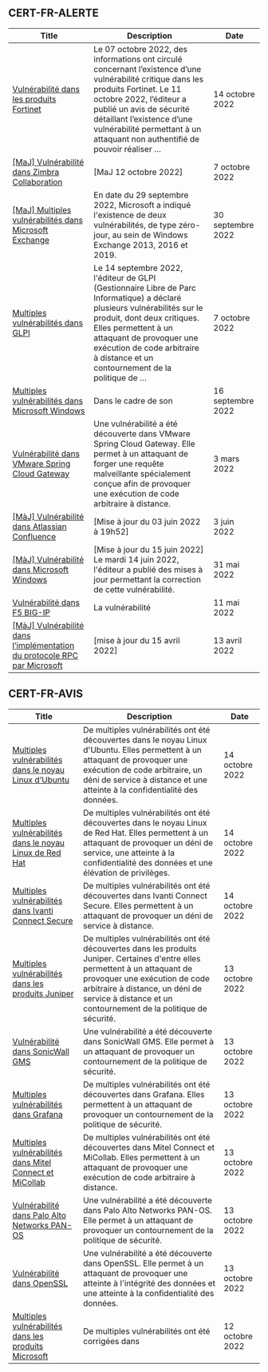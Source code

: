 
## CERT-FR-ALERTE
|Title|Description|Date|
|---|---|---|
| [Vulnérabilité dans les produits Fortinet](https://www.cert.ssi.gouv.fr/alerte/CERTFR-2022-ALE-011/) | Le 07 octobre 2022, des informations ont circulé concernant l’existence d’une vulnérabilité critique dans les produits Fortinet. Le 11 octobre 2022, l’éditeur a publié un avis de sécurité détaillant l’existence d’une vulnérabilité permettant à un attaquant non authentifié de pouvoir réaliser … | 14 octobre 2022 |
| [[MaJ] Vulnérabilité dans Zimbra Collaboration](https://www.cert.ssi.gouv.fr/alerte/CERTFR-2022-ALE-009/) | [MaJ 12 octobre 2022]  | 7 octobre 2022 |
| [[MaJ] Multiples vulnérabilités dans Microsoft Exchange](https://www.cert.ssi.gouv.fr/alerte/CERTFR-2022-ALE-008/) | En date du 29 septembre 2022, Microsoft a indiqué l'existence de deux vulnérabilités, de type zéro-jour, au sein de Windows Exchange 2013, 2016 et 2019. | 30 septembre 2022 |
| [Multiples vulnérabilités dans GLPI](https://www.cert.ssi.gouv.fr/alerte/CERTFR-2022-ALE-010/) | Le 14 septembre 2022, l'éditeur de GLPI (Gestionnaire Libre de Parc Informatique) a déclaré plusieurs vulnérabilités sur le produit, dont deux critiques. Elles permettent à un attaquant de provoquer une exécution de code arbitraire à distance et un contournement de la politique de … | 7 octobre 2022 |
| [Multiples vulnérabilités dans Microsoft Windows](https://www.cert.ssi.gouv.fr/alerte/CERTFR-2022-ALE-007/) | Dans le cadre de son  | 16 septembre 2022 |
| [Vulnérabilité dans VMware Spring Cloud Gateway](https://www.cert.ssi.gouv.fr/alerte/CERTFR-2022-ALE-002/) | Une vulnérabilité a été découverte dans VMware Spring Cloud Gateway. Elle permet à un attaquant de forger une requête malveillante spécialement conçue afin de provoquer une exécution de code arbitraire à distance. | 3 mars 2022 |
| [[MàJ] Vulnérabilité dans Atlassian Confluence](https://www.cert.ssi.gouv.fr/alerte/CERTFR-2022-ALE-006/) | [Mise à jour du 03 juin 2022 à 19h52] | 3 juin 2022 |
| [[MàJ] Vulnérabilité dans Microsoft Windows](https://www.cert.ssi.gouv.fr/alerte/CERTFR-2022-ALE-005/) | [Mise à jour du 15 juin 2022] Le mardi 14 juin 2022, l'éditeur a publié des mises à jour permettant la correction de cette vulnérabilité.  | 31 mai 2022 |
| [Vulnérabilité dans F5 BIG-IP](https://www.cert.ssi.gouv.fr/alerte/CERTFR-2022-ALE-004/) | La vulnérabilité  | 11 mai 2022 |
| [[MàJ] Vulnérabilité dans l’implémentation du protocole RPC par Microsoft](https://www.cert.ssi.gouv.fr/alerte/CERTFR-2022-ALE-003/) | [mise à jour du 15 avril 2022] | 13 avril 2022 |
## CERT-FR-AVIS
|Title|Description|Date|
|---|---|---|
| [Multiples vulnérabilités dans le noyau Linux d’Ubuntu](https://www.cert.ssi.gouv.fr/avis/CERTFR-2022-AVI-919/) | De multiples vulnérabilités ont été découvertes dans le noyau Linux d'Ubuntu. Elles permettent à un attaquant de provoquer une exécution de code arbitraire, un déni de service à distance et une atteinte à la confidentialité des données. | 14 octobre 2022 |
| [Multiples vulnérabilités dans le noyau Linux de Red Hat](https://www.cert.ssi.gouv.fr/avis/CERTFR-2022-AVI-918/) | De multiples vulnérabilités ont été découvertes dans le noyau Linux de Red Hat. Elles permettent à un attaquant de provoquer un déni de service, une atteinte à la confidentialité des données et une élévation de privilèges. | 14 octobre 2022 |
| [Multiples vulnérabilités dans Ivanti Connect Secure](https://www.cert.ssi.gouv.fr/avis/CERTFR-2022-AVI-917/) | De multiples vulnérabilités ont été découvertes dans Ivanti Connect Secure. Elles permettent à un attaquant de provoquer un déni de service à distance. | 14 octobre 2022 |
| [Multiples vulnérabilités dans les produits Juniper](https://www.cert.ssi.gouv.fr/avis/CERTFR-2022-AVI-916/) | De multiples vulnérabilités ont été découvertes dans les produits Juniper. Certaines d'entre elles permettent à un attaquant de provoquer une exécution de code arbitraire à distance, un déni de service à distance et un contournement de la politique de sécurité. | 13 octobre 2022 |
| [Vulnérabilité dans SonicWall GMS](https://www.cert.ssi.gouv.fr/avis/CERTFR-2022-AVI-915/) | Une vulnérabilité a été découverte dans SonicWall GMS. Elle permet à un attaquant de provoquer un contournement de la politique de sécurité. | 13 octobre 2022 |
| [Multiples vulnérabilités dans Grafana](https://www.cert.ssi.gouv.fr/avis/CERTFR-2022-AVI-914/) | De multiples vulnérabilités ont été découvertes dans Grafana. Elles permettent à un attaquant de provoquer un contournement de la politique de sécurité. | 13 octobre 2022 |
| [Multiples vulnérabilités dans Mitel Connect et MiCollab](https://www.cert.ssi.gouv.fr/avis/CERTFR-2022-AVI-913/) | De multiples vulnérabilités ont été découvertes dans Mitel Connect et MiCollab. Elles permettent à un attaquant de provoquer une exécution de code arbitraire à distance. | 13 octobre 2022 |
| [Vulnérabilité dans Palo Alto Networks PAN-OS](https://www.cert.ssi.gouv.fr/avis/CERTFR-2022-AVI-912/) | Une vulnérabilité a été découverte dans Palo Alto Networks PAN-OS. Elle permet à un attaquant de provoquer un contournement de la politique de sécurité. | 13 octobre 2022 |
| [Vulnérabilité dans OpenSSL](https://www.cert.ssi.gouv.fr/avis/CERTFR-2022-AVI-911/) | Une vulnérabilité a été découverte dans OpenSSL. Elle permet à un attaquant de provoquer une atteinte à l'intégrité des données et une atteinte à la confidentialité des données. | 13 octobre 2022 |
| [Multiples vulnérabilités dans les produits Microsoft](https://www.cert.ssi.gouv.fr/avis/CERTFR-2022-AVI-910/) | De multiples vulnérabilités ont été corrigées dans  | 12 octobre 2022 |
